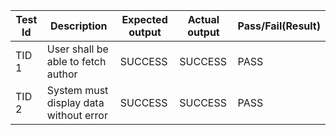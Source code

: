 
| Test Id |	Description |	Expected output |	Actual output |	Pass/Fail(Result) |
|------|------|------|------|------|
| TID 1 | User shall be able to fetch author | SUCCESS | SUCCESS | PASS 
| TID 2 |System must display data without error | SUCCESS | SUCCESS |  PASS

